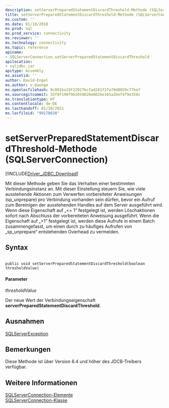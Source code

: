 ```yaml
---
description: setServerPreparedStatementDiscardThreshold-Methode (SQLServerConnection)
title: setServerPreparedStatementDiscardThreshold-Methode (SQLServerConnection) | Microsoft-Dokumentation
ms.custom: ''
ms.date: 01/19/2018
ms.prod: sql
ms.prod_service: connectivity
ms.reviewer: ''
ms.technology: connectivity
ms.topic: reference
apiname:
- SQLServerConnection.setServerPreparedStatementDiscardThreshold
apilocation:
- sqljdbc.jar
apitype: Assembly
ms.assetid: ''
author: David-Engel
ms.author: v-daenge
ms.openlocfilehash: 9c881ba19f22927bcfad281f2fa78d0059c77be7
ms.sourcegitcommit: 33f0f190f962059826e002be165a2bef4f9e350c
ms.translationtype: HT
ms.contentlocale: de-DE
ms.lasthandoff: 01/30/2021
ms.locfileid: "99178638"
---
```

# <a name="setserverpreparedstatementdiscardthreshold-method-sqlserverconnection"></a>setServerPreparedStatementDiscardThreshold-Methode (SQLServerConnection)
[!INCLUDE[Driver_JDBC_Download](../../../includes/driver_jdbc_download.md)]

 Mit dieser Methode geben Sie das Verhalten einer bestimmten Verbindungsinstanz an. Mit dieser Einstellung steuern Sie, wie viele ausstehende Aktionen zum Verwerfen vorbereiteter Anweisungen (sp_unprepare) pro Verbindung vorhanden sein dürfen, bevor ein Aufruf zum Bereinigen der ausstehenden Handles auf dem Server ausgeführt wird. Wenn diese Eigenschaft auf „<= 1“ festgelegt ist, werden Löschaktionen sofort nach Abschluss der vorbereiteten Anweisung ausgeführt. Wenn die Eigenschaft auf „>1“ festgelegt ist, werden diese Aufrufe in einem Batch zusammengefasst, um einen durch zu häufiges Aufrufen von „sp_unprepare“ entstehenden Overhead zu vermeiden.


## <a name="syntax"></a>Syntax  
  
```  
  
public void setServerPreparedStatementDiscardThreshold(boolean thresholdValue)  
```  

#### <a name="parameters"></a>Parameter  
 *thresholdValue*  
 
 Der neue Wert der Verbindungseigenschaft **serverPreparedStatementDiscardThreshold**.  
 
## <a name="exceptions"></a>Ausnahmen  
 [SQLServerException](../../../connect/jdbc/reference/sqlserverexception-class.md)  
 
## <a name="remarks"></a>Bemerkungen  
 Diese Methode ist über Version 6.4 und höher des JDCB-Treibers verfügbar.
 
## <a name="see-also"></a>Weitere Informationen  
 [SQLServerConnection-Elemente](../../../connect/jdbc/reference/sqlserverconnection-members.md)   
 [SQLServerConnection-Klasse](../../../connect/jdbc/reference/sqlserverconnection-class.md)  
  
  
